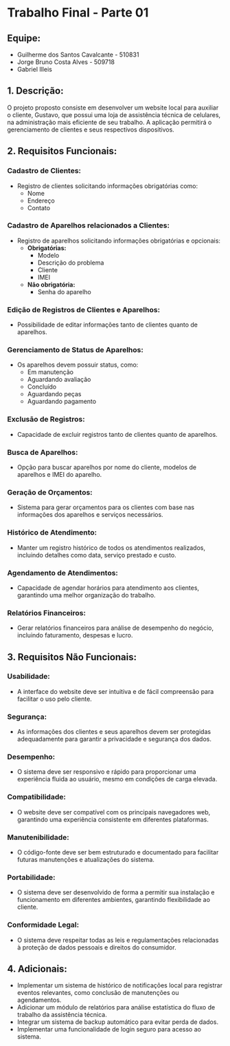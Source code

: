 # Trabalho Final - Parte 01

## Equipe:
- Guilherme dos Santos Cavalcante - 510831
- Jorge Bruno Costa Alves - 509718
- Gabriel Illeis

## 1. Descrição:
O projeto proposto consiste em desenvolver um website local para auxiliar o cliente, Gustavo, que possui uma loja de assistência técnica de celulares, na administração mais eficiente de seu trabalho. A aplicação permitirá o gerenciamento de clientes e seus respectivos dispositivos.

## 2. Requisitos Funcionais:

### Cadastro de Clientes:
- Registro de clientes solicitando informações obrigatórias como:
  - Nome
  - Endereço
  - Contato

### Cadastro de Aparelhos relacionados a Clientes:
- Registro de aparelhos solicitando informações obrigatórias e opcionais:
  - **Obrigatórias:**
    - Modelo
    - Descrição do problema
    - Cliente
    - IMEI
  - **Não obrigatória:**
    - Senha do aparelho

### Edição de Registros de Clientes e Aparelhos:
- Possibilidade de editar informações tanto de clientes quanto de aparelhos.

### Gerenciamento de Status de Aparelhos:
- Os aparelhos devem possuir status, como:
  - Em manutenção
  - Aguardando avaliação
  - Concluído
  - Aguardando peças
  - Aguardando pagamento

### Exclusão de Registros:
- Capacidade de excluir registros tanto de clientes quanto de aparelhos.

### Busca de Aparelhos:
- Opção para buscar aparelhos por nome do cliente, modelos de aparelhos e IMEI do aparelho.

### Geração de Orçamentos:
- Sistema para gerar orçamentos para os clientes com base nas informações dos aparelhos e serviços necessários.

### Histórico de Atendimento:
- Manter um registro histórico de todos os atendimentos realizados, incluindo detalhes como data, serviço prestado e custo.

### Agendamento de Atendimentos:
- Capacidade de agendar horários para atendimento aos clientes, garantindo uma melhor organização do trabalho.

### Relatórios Financeiros:
- Gerar relatórios financeiros para análise de desempenho do negócio, incluindo faturamento, despesas e lucro.

## 3. Requisitos Não Funcionais:

### Usabilidade:
- A interface do website deve ser intuitiva e de fácil compreensão para facilitar o uso pelo cliente.

### Segurança:
- As informações dos clientes e seus aparelhos devem ser protegidas adequadamente para garantir a privacidade e segurança dos dados.

### Desempenho:
- O sistema deve ser responsivo e rápido para proporcionar uma experiência fluida ao usuário, mesmo em condições de carga elevada.

### Compatibilidade:
- O website deve ser compatível com os principais navegadores web, garantindo uma experiência consistente em diferentes plataformas.

### Manutenibilidade:
- O código-fonte deve ser bem estruturado e documentado para facilitar futuras manutenções e atualizações do sistema.

### Portabilidade:
- O sistema deve ser desenvolvido de forma a permitir sua instalação e funcionamento em diferentes ambientes, garantindo flexibilidade ao cliente.

### Conformidade Legal:
- O sistema deve respeitar todas as leis e regulamentações relacionadas à proteção de dados pessoais e direitos do consumidor.

## 4. Adicionais:
- Implementar um sistema de histórico de notificações local para registrar eventos relevantes, como conclusão de manutenções ou agendamentos.
- Adicionar um módulo de relatórios para análise estatística do fluxo de trabalho da assistência técnica.
- Integrar um sistema de backup automático para evitar perda de dados.
- Implementar uma funcionalidade de login seguro para acesso ao sistema.
